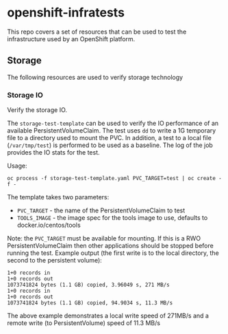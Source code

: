# openshift-infratests

This repo covers a set of resources that can be used to test the infrastructure used by an OpenShift platform.

## Storage
The following resources are used to verify storage technology

### Storage IO
Verify the storage IO. 

The `storage-test-template` can be used to verify the IO performance of an available PersistentVolumeClaim. The test uses `dd` to write a 1G temporary file to a directory used to mount the PVC. In addition, a test to a local file (`/var/tmp/test`) is performed to be used as a baseline. The log of the job provides the IO stats for the test. 

Usage:
```
oc process -f storage-test-template.yaml PVC_TARGET=test | oc create -f -
```

The template takes two parameters:
 * `PVC_TARGET` - the name of the PersistentVolumeClaim to test
 * `TOOLS_IMAGE` - the image spec for the tools image to use, defaults to docker.io/centos/tools

Note: the `PVC_TARGET` must be available for mounting. If this is a RWO PersistentVolumeClaim then other applications should be stopped before running the test. 
Example output (the first write is to the local directory, the second to the persistent volume):
```
1+0 records in
1+0 records out
1073741824 bytes (1.1 GB) copied, 3.96049 s, 271 MB/s
1+0 records in
1+0 records out
1073741824 bytes (1.1 GB) copied, 94.9034 s, 11.3 MB/s
```

The above example demonstrates a local write speed of 271MB/s and a remote write (to PersistentVolume) speed of 11.3 MB/s
